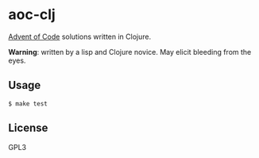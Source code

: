 # aoc-clj

[Advent of Code][aoc] solutions written in Clojure.

**Warning**: written by a lisp and Clojure novice.
May elicit bleeding from the eyes.

## Usage

```
$ make test
```

## License

GPL3

[aoc]: https://adventofcode.com/2020/day/2
